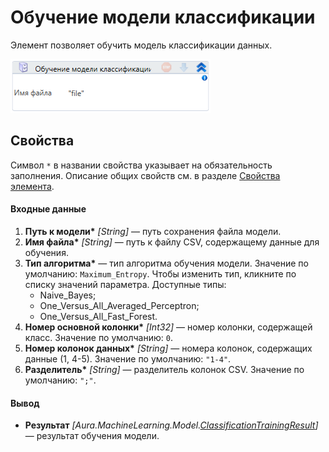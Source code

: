 # Обучение модели классификации

Элемент позволяет обучить модель классификации данных.

![](<../../../.gitbook/assets/image (181).png>)


## Свойства
Символ `*` в названии свойства указывает на обязательность заполнения. Описание общих свойств см. в разделе [Свойства элемента](https://docs.primo-rpa.ru/primo-rpa/primo-studio/process/elements#svoistva-elementa).

#### Входные данные

1. **Путь к модели\*** *[String]* — путь сохранения файла модели.
2. **Имя файла\*** *[String]* — путь к файлу CSV, содержащему данные для обучения.
3. **Тип алгоритма\*** — тип алгоритма обучения модели. Значение по умолчанию: `Maximum_Entropy`. Чтобы изменить тип, кликните по списку значений параметра. Доступные типы:
   * Naive_Bayes;
   * One_Versus_All_Averaged_Perceptron;
   * One_Versus_All_Fast_Forest.
5. **Номер основной колонки\*** *[Int32]* — номер колонки, содержащей класс. Значение по умолчанию: `0`.
6. **Номер колонок данных\*** *[String]* —  номера колонок, содержащих данные (1, 4-5). Значение по умолчанию: `"1-4"`.
7. **Разделитель\*** *[String]* — разделитель колонок CSV. Значение по умолчанию: `";"`.

#### Вывод

* **Результат** *[Aura.MachineLearning.Model.[ClassificationTrainingResult](https://docs.primo-rpa.ru/primo-rpa/g_elements/el_extra/els_machine_learning/datatypes/classificationtrainingresult)]* — результат обучения модели.




